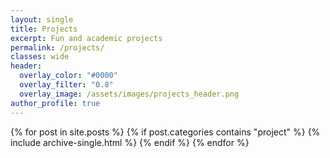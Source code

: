 ```yaml
---
layout: single
title: Projects
excerpt: Fun and academic projects
permalink: /projects/
classes: wide
header:
  overlay_color: "#0000"
  overlay_filter: "0.8"
  overlay_image: /assets/images/projects_header.png
author_profile: true
---
```


{% for post in site.posts %}
  {% if post.categories contains "project" %}
    {% include archive-single.html %}
  {% endif %}
{% endfor %}
